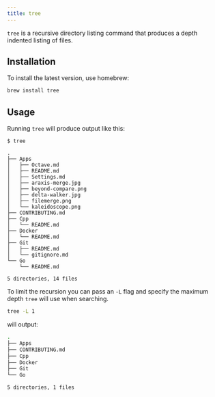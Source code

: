 ```yaml
---
title: tree
---
```


`tree` is a recursive directory listing command that produces a depth indented listing of files.

## Installation

To install the latest version, use homebrew:

```sh
brew install tree
```

## Usage

Running `tree` will produce output like this:

```console
$ tree

.
├── Apps
│   ├── Octave.md
│   ├── README.md
│   ├── Settings.md
│   ├── araxis-merge.jpg
│   ├── beyond-compare.png
│   ├── delta-walker.jpg
│   ├── filemerge.png
│   └── kaleidoscope.png
├── CONTRIBUTING.md
├── Cpp
│   └── README.md
├── Docker
│   └── README.md
├── Git
│   ├── README.md
│   └── gitignore.md
└── Go
    └── README.md

5 directories, 14 files
```

To limit the recursion you can pass an `-L` flag and specify the maximum depth `tree` will use when searching.

```sh
tree -L 1
```

will output:

```sh
.
├── Apps
├── CONTRIBUTING.md
├── Cpp
├── Docker
├── Git
└── Go

5 directories, 1 files
```
